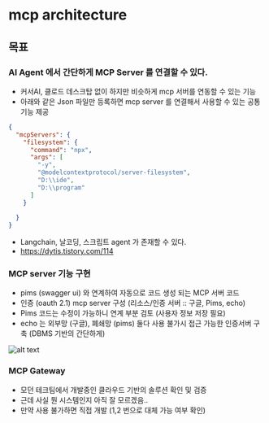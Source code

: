 # mcp architecture

## 목표
### AI Agent 에서 간단하게 MCP Server 를 연결할 수 있다. 
- 커서AI, 클로드 데스크탑 없이 하지만 비슷하게 mcp 서버를 연동할 수 있는 기능 
- 아래와 같은 Json 파일만 등록하면 mcp server 를 연결해서 사용할 수 있는 공통 기능 제공
```json
{
  "mcpServers": {
    "filesystem": {
      "command": "npx",
      "args": [
        "-y",
        "@modelcontextprotocol/server-filesystem",
        "D:\\ide",
        "D:\\program"
      ]
    }
    
  }
}
```
- Langchain, 날코딩, 스크립트 agent 가 존재할 수 있다. 
- https://dytis.tistory.com/114

### MCP server 기능 구현
- pims (swagger ui) 와 연계하여 자동으로 코드 생성 되는 MCP 서버 코드 
- 인증 (oauth 2.1) mcp server 구성 (리소스/인증 서버 :: 구글, Pims, echo)
- Pims 코드는 수정이 가능하니 연계 부분 검토 (사용자 정보 저장 필요)
- echo 는 외부망 (구글), 폐쇄망 (pims) 둘다 사용 불가시 접근 가능한 인증서버 구축 (DBMS 기반의 간단하게)

![alt text](image.png)

### MCP Gateway
- 모던 테크팀에서 개발중인 클라우드 기반의 솔루션 확인 및 검증
- 근데 사실 뭔 시스템인지 아직 잘 모르겠음..
- 만약 사용 불가하면 직접 개발 (1,2 번으로 대체 가능 여부 확인)




